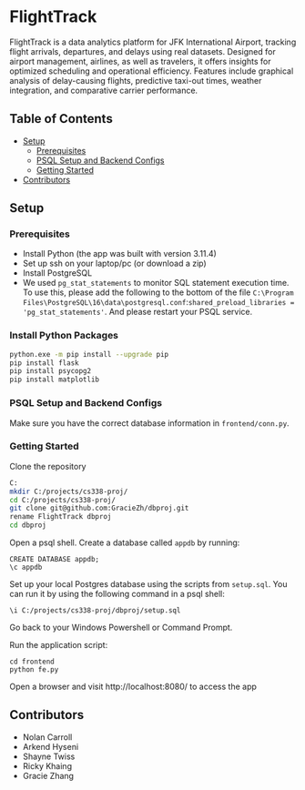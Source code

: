 # FlightTrack
FlightTrack is a data analytics platform for JFK International Airport, tracking flight arrivals, departures, and delays using real datasets. Designed for airport management, airlines, as well as travelers, it offers insights for optimized scheduling and operational efficiency. Features include graphical analysis of delay-causing flights, predictive taxi-out times, weather integration, and comparative carrier performance.

## Table of Contents
- [Setup](#setup)
    - [Prerequisites](#prerequisites)
    - [PSQL Setup and Backend Configs](#psql-setup-and-backend-configs)
    - [Getting Started](#getting-started)
- [Contributors](#contributors)

## Setup
### Prerequisites
- Install Python (the app was built with version 3.11.4)
- Set up ssh on your laptop/pc (or download a zip)
- Install PostgreSQL 
- We used `pg_stat_statements` to monitor SQL statement execution time. To use this, please add the following to the bottom of the file `C:\Program Files\PostgreSQL\16\data\postgresql.conf`:`shared_preload_libraries = 'pg_stat_statements'`. And please restart your PSQL service.


### Install Python Packages
```bash
python.exe -m pip install --upgrade pip
pip install flask
pip install psycopg2
pip install matplotlib
```

### PSQL Setup and Backend Configs
Make sure you have the correct database information in `frontend/conn.py`.

### Getting Started
Clone the repository

```bash
C:
mkdir C:/projects/cs338-proj/
cd C:/projects/cs338-proj/
git clone git@github.com:GracieZh/dbproj.git
rename FlightTrack dbproj
cd dbproj
```

Open a psql shell. 
Create a database called `appdb` by running:

```
CREATE DATABASE appdb;
\c appdb
```

Set up your local Postgres database using the scripts from `setup.sql`. You can run it by using the following command in a psql shell:

```
\i C:/projects/cs338-proj/dbproj/setup.sql
```

Go back to your Windows Powershell or Command Prompt.

Run the application script:
```
cd frontend
python fe.py
```

Open a browser and visit http://localhost:8080/ to access the app

## Contributors
- Nolan Carroll
- Arkend Hyseni
- Shayne Twiss
- Ricky Khaing 
- Gracie Zhang